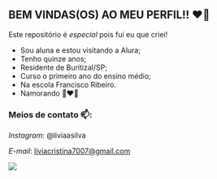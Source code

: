 ## BEM VINDAS(OS) AO MEU PERFIL!! ❤️‍🔥
Este repositório é _especial_ pois fui eu que criei!

- Sou aluna e estou visitando a Alura;
- Tenho quinze anos;
- Residente de Buritizal/SP;
- Curso o primeiro ano do ensino médio;
- Na escola Francisco Ribeiro.
- Namorando 👩‍❤️‍👨

### Meios de contato 📫:
_Instagram_: @liviaasilva
 
_E-mail_: liviacristina7007@gmail.com

![](https://media.tenor.com/1PAD8rSRFGMAAAAM/bored-bore.gif)
